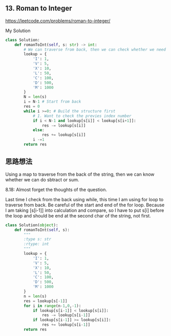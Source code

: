 ## 13. Roman to Integer

https://leetcode.com/problems/roman-to-integer/

My Solution

```python
class Solution:
    def romanToInt(self, s: str) -> int:
        # We can traverse from back, then we can check whether we need to subtract or plus
        lookup = {
            'I': 1,
            'V': 5,
            'X': 10,
            'L': 50,
            'C': 100,
            'D': 500,
            'M': 1000
        }
        N = len(s)
        i = N-1 # Start from back
        res = 0
        while i >=0: # Build the structure first
            # 1. Want to check the previes index number
            if i < N-1 and lookup[s[i]] < lookup[s[i+1]]:
                res -= lookup[s[i]]
            else:     
                res += lookup[s[i]]
            i -=1      
        return res
```

## 思路想法
Using a map to traverse from the back of the string, then we can know whether we can do sbtract or sum.

8.18:
Almost forget the thoughts of the question.

Last time I check from the back using while, this time I am using for loop to traverse from back. Be careful of the start and end of the for loop.
Because I am taking [s[i-1]] into calculation and compare, so I have to put s[i] before the loop and should be end at the second char of the string, not first.


```python
class Solution(object):
    def romanToInt(self, s):
        """
        :type s: str
        :rtype: int
        """
        lookup = {
            'I': 1,
            'V': 5,
            'X': 10,
            'L': 50,
            'C': 100,
            'D': 500,
            'M': 1000
        }
        n = len(s)
        res = lookup[s[-1]]
        for i in range(n-1,0,-1):
            if lookup[s[i-1]] < lookup[s[i]]:
                res -= lookup[s[i-1]]
            if lookup[s[i-1]] >= lookup[s[i]]:
                res += lookup[s[i-1]]
        return res
```
